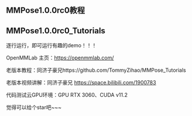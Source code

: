 ## MMPose1.0.0rc0教程

## MMPose1.0.0rc0_Tutorials

逐行运行，即可运行有趣的demo！！！

OpenMMLab 主页：https://openmmlab.com/

老版本教程：同济子豪兄https://github.com/TommyZihao/MMPose_Tutorials

老版本视频讲解：同济子豪兄 https://space.bilibili.com/1900783

代码测试云GPU环境：GPU RTX 3060、CUDA v11.2

觉得可以给个star吧~~~
